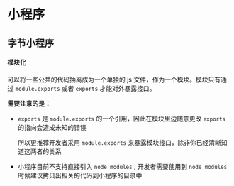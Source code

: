 # 小程序

## 字节小程序

#### 模块化

可以将一些公共的代码抽离成为一个单独的 js 文件，作为一个模块。模块只有通过 `module.exports` 或者 `exports` 才能对外暴露接口。

**需要注意的是：**

- `exports` 是 `module.exports` 的一个引用，因此在模块里边随意更改 `exports` 的指向会造成未知的错误

  所以更推荐开发者采用 `module.exports` 来暴露模块接口，除非你已经清晰知道这两者的关系

- 小程序目前不支持直接引入 `node_modules` , 开发者需要使用到 `node_modules` 时候建议拷贝出相关的代码到小程序的目录中